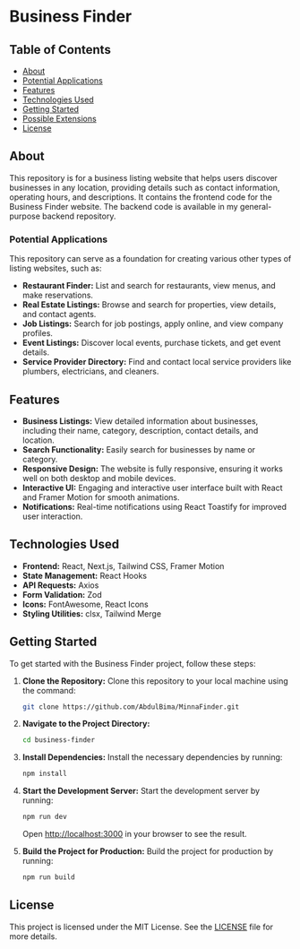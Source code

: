 # Business Finder

## Table of Contents

- [About](#about)
- [Potential Applications](#potential-applications)
- [Features](#features)
- [Technologies Used](#technologies-used)
- [Getting Started](#getting-started)
- [Possible Extensions](#possible-extensions)
- [License](#license)

## About

This repository is for a business listing website that helps users discover businesses in any location, providing details such as contact information, operating hours, and descriptions. It contains the frontend code for the Business Finder website. The backend code is available in my general-purpose backend repository.

### Potential Applications

This repository can serve as a foundation for creating various other types of listing websites, such as:

- **Restaurant Finder:** List and search for restaurants, view menus, and make reservations.
- **Real Estate Listings:** Browse and search for properties, view details, and contact agents.
- **Job Listings:** Search for job postings, apply online, and view company profiles.
- **Event Listings:** Discover local events, purchase tickets, and get event details.
- **Service Provider Directory:** Find and contact local service providers like plumbers, electricians, and cleaners.

## Features

- **Business Listings:** View detailed information about businesses, including their name, category, description, contact details, and location.
- **Search Functionality:** Easily search for businesses by name or category.
- **Responsive Design:** The website is fully responsive, ensuring it works well on both desktop and mobile devices.
- **Interactive UI:** Engaging and interactive user interface built with React and Framer Motion for smooth animations.
- **Notifications:** Real-time notifications using React Toastify for improved user interaction.

## Technologies Used

- **Frontend:** React, Next.js, Tailwind CSS, Framer Motion
- **State Management:** React Hooks
- **API Requests:** Axios
- **Form Validation:** Zod
- **Icons:** FontAwesome, React Icons
- **Styling Utilities:** clsx, Tailwind Merge

## Getting Started

To get started with the Business Finder project, follow these steps:

1. **Clone the Repository:** Clone this repository to your local machine using the command:
    ```bash
    git clone https://github.com/AbdulBima/MinnaFinder.git
    ```

2. **Navigate to the Project Directory:**
    ```bash
    cd business-finder
    ```

3. **Install Dependencies:** Install the necessary dependencies by running:
    ```bash
    npm install
    ```

4. **Start the Development Server:** Start the development server by running:
    ```bash
    npm run dev
    ```
   Open [http://localhost:3000](http://localhost:3000) in your browser to see the result.

5. **Build the Project for Production:** Build the project for production by running:
    ```bash
    npm run build
    ```

## License

This project is licensed under the MIT License. See the [LICENSE](LICENSE) file for more details.
